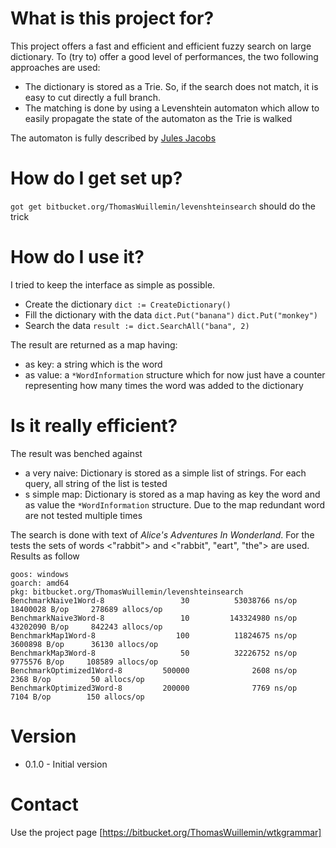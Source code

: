 # What is this project for? #

This project offers a fast and efficient and efficient fuzzy search on large dictionary. To (try to) offer a good level
of performances, the two following approaches are used:
* The dictionary is stored as a Trie. So, if the search does not match, it is easy to cut directly a full branch.
* The matching is done by using a Levenshtein automaton which allow to easily propagate the state of the automaton as
the Trie is walked

The automaton is fully described by [Jules Jacobs](https://julesjacobs.github.io/2015/06/17/disqus-levenshtein-simple-and-fast.html)

# How do I get set up? #

`got get bitbucket.org/ThomasWuillemin/levenshteinsearch` should do the trick

# How do I use it? #

I tried to keep the interface as simple as possible.

* Create the dictionary
  `dict := CreateDictionary()`
* Fill the dictionary with the data
  `dict.Put("banana")`
  `dict.Put("monkey")`
* Search the data
  `result := dict.SearchAll("bana", 2)`

The result are returned as a map having:
* as key: a string which is the word
* as value: a `*WordInformation` structure which for now just have a counter representing how many times the word was
added to the dictionary

# Is it really efficient? #

The result was benched against
 * a very naive: Dictionary is stored as a simple list of strings. For each query, all string of the list is tested
 * s simple map: Dictionary is stored as a map having as key the word and as value the `*WordInformation` structure. Due
  to the map redundant word are not tested multiple times

 The search is done with text of *Alice's Adventures In Wonderland*. For the tests the sets of words <"rabbit"> and
 <"rabbit", "eart", "the"> are used. Results as follow

```
goos: windows
goarch: amd64
pkg: bitbucket.org/ThomasWuillemin/levenshteinsearch
BenchmarkNaive1Word-8                 30          53038766 ns/op        18400028 B/op     278689 allocs/op
BenchmarkNaive3Word-8                 10         143324980 ns/op        43202090 B/op     842243 allocs/op
BenchmarkMap1Word-8                  100          11824675 ns/op         3600898 B/op      36130 allocs/op
BenchmarkMap3Word-8                   50          32226752 ns/op         9775576 B/op     108589 allocs/op
BenchmarkOptimized1Word-8         500000              2608 ns/op            2368 B/op         50 allocs/op
BenchmarkOptimized3Word-8         200000              7769 ns/op            7104 B/op        150 allocs/op
```

# Version #

* 0.1.0 - Initial version

# Contact #

Use the project page [https://bitbucket.org/ThomasWuillemin/wtkgrammar]